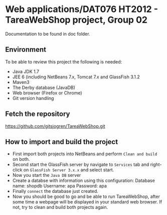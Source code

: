 Web applications/DAT076 HT2012 - TareaWebShop project, Group 02
===============================================================

Documentation to be found in doc folder.

Environment
-----------

To be able to review this project the following is needed:

- Java JDK 1.7
- JEE 6 (including NetBeans 7.x, Tomcat 7.x and GlassFish 3.1.2
- Maven3
- The Derby database (JavaDB)
- Web browser (Firefox or Chrome)
- Git version handling

Fetch the repository
--------------------

https://github.com/gitsjogren/TareaWebShop.git

How to import and build the project
-----------------------------------

- First import both projects into NetBeans and perform `Clean and build` on both.
- Second start the GlassFish server by navigate to `Services` tab and right-click on `GlassFish Server 3.x.x` and select start.
- Now you start the `Java DB` server
- Create a databse with information using this configuration:
Database name: shopdb
Username: apa
Password: apa
- Finally `connect` the database just created.
- Now you should be good to go and be able to run TareaWebShop, after some time a webpage will be displayed in your standard web browser. If not, try to clean and build both projects again.